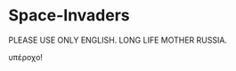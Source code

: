 # Space-Invaders
PLEASE USE ONLY ENGLISH.
LONG LIFE MOTHER RUSSIA. 

υπέροχο!

                       
